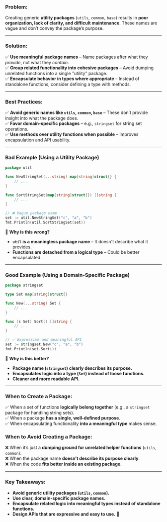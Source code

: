 ### **Problem:**

Creating generic **utility packages** (`utils`, `common`, `base`) results in **poor organization, lack of clarity, and difficult maintenance**. These names are vague and don’t convey the package’s purpose.

---

### **Solution:**

✅ **Use meaningful package names** – Name packages after what they _provide_, not what they _contain_.  
✅ **Group related functionality into cohesive packages** – Avoid dumping unrelated functions into a single "utility" package.  
✅ **Encapsulate behavior in types where appropriate** – Instead of standalone functions, consider defining a type with methods.

---

### **Best Practices:**

✅ **Avoid generic names like `utils`, `common`, `base`** – These don’t provide insight into what the package does.  
✅ **Favor domain-specific packages** – e.g., `stringset` for string set operations.  
✅ **Use methods over utility functions when possible** – Improves encapsulation and API usability.

---

### **Bad Example (Using a Utility Package)**

```go
package util

func NewStringSet(...string) map[string]struct{} { 
    // ...
}

func SortStringSet(map[string]struct{}) []string { 
    // ...
}

// ❌ Vague package name
set := util.NewStringSet("c", "a", "b")
fmt.Println(util.SortStringSet(set))
```

🔴 **Why is this wrong?**

- **`util` is a meaningless package name** – It doesn't describe what it provides.
- **Functions are detached from a logical type** – Could be better encapsulated.

---

### **Good Example (Using a Domain-Specific Package)**

```go
package stringset

type Set map[string]struct{}

func New(...string) Set { 
    // ...
}

func (s Set) Sort() []string { 
    // ...
}

// ✅ Expressive and meaningful API
set := stringset.New("c", "a", "b")
fmt.Println(set.Sort())
```

🔵 **Why is this better?**

- **Package name (`stringset`) clearly describes its purpose.**
- **Encapsulates logic into a type (`Set`) instead of loose functions.**
- **Cleaner and more readable API.**

---

### **When to Create a Package:**

✅ When a set of functions **logically belong together** (e.g., a `stringset` package for handling string sets).  
✅ When a package **has a single, well-defined purpose**.  
✅ When encapsulating functionality **into a meaningful type** makes sense.

### **When to Avoid Creating a Package:**

❌ When it’s just a **dumping ground for unrelated helper functions** (`utils`, `common`).  
❌ When the package name **doesn’t describe its purpose clearly**.  
❌ When the code **fits better inside an existing package**.

---

### **Key Takeaways:**

- **Avoid generic utility packages (`utils`, `common`).**
- **Use clear, domain-specific package names.**
- **Encapsulate related logic into meaningful types instead of standalone functions.**
- **Design APIs that are expressive and easy to use.** 🚀